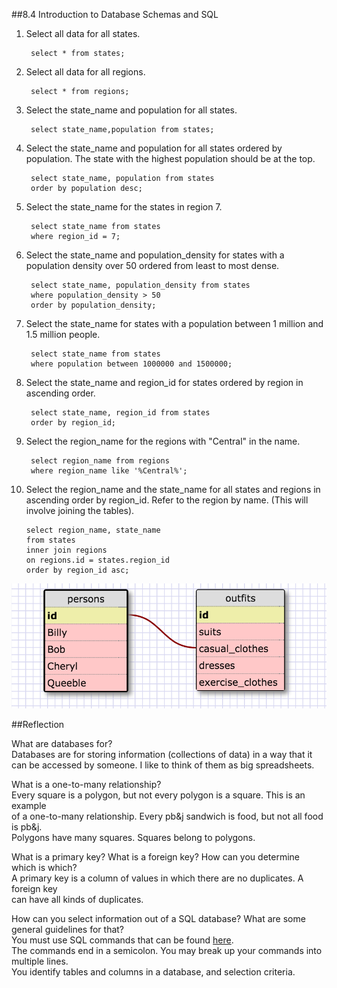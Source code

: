 ##8.4 Introduction to Database Schemas and SQL

1. Select all data for all states.  

        select * from states;

2. Select all data for all regions.  

        select * from regions;

3. Select the state_name and population for all states.  

        select state_name,population from states;

4. Select the state_name and population for all states ordered by population.
The state with the highest population should be at the top.  

        select state_name, population from states
        order by population desc;

5. Select the state_name for the states in region 7.  

        select state_name from states
        where region_id = 7;

6. Select the state_name and population_density for states with a population
density over 50 ordered from least to most dense.  

        select state_name, population_density from states
        where population_density > 50
        order by population_density;

7. Select the state_name for states with a population between 1 million and 1.5 million people.  

        select state_name from states
        where population between 1000000 and 1500000;

8. Select the state_name and region_id for states ordered by region in ascending order.  

        select state_name, region_id from states
        order by region_id;

9. Select the region_name for the regions with "Central" in the name.  

        select region_name from regions
        where region_name like '%Central%';

10. Select the region_name and the state_name for all states and regions in ascending order by region_id. Refer to the region by name. (This will involve joining the tables).  

        select region_name, state_name
        from states
        inner join regions
        on regions.id = states.region_id
        order by region_id asc;

![persons and outfits schema](outfits.png)

##Reflection

What are databases for?  
Databases are for storing information (collections of data) in a way that it  
can be accessed by someone.  I like to think of them as big spreadsheets.  

What is a one-to-many relationship?  
Every square is a polygon, but not every polygon is a square.  This is an example  
of a one-to-many relationship.  Every pb&j sandwich is food, but not all food is pb&j.  
Polygons have many squares.  Squares belong to polygons.  

What is a primary key? What is a foreign key? How can you determine which is which?  
A primary key is a column of values in which there are no duplicates.  A foreign key  
can have all kinds of duplicates.

How can you select information out of a SQL database? What are some general guidelines for that?  
You must use SQL commands that can be found [here](http://www.w3schools.com/sql/default.asp).  
The commands end in a semicolon.  You may break up your commands into multiple lines.  
You identify tables and columns in a database, and selection criteria.
